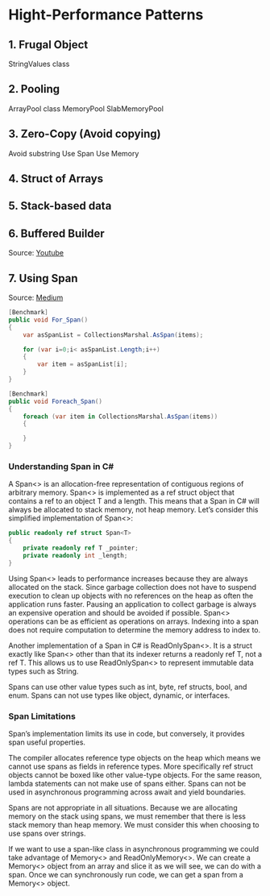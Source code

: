 # Hight-Performance Patterns
## 1. Frugal Object
StringValues class

## 2. Pooling
ArrayPool class
MemoryPool<T>
SlabMemoryPool

## 3. Zero-Copy (Avoid copying)
Avoid substring
Use Span<T>
Use Memory<T>

## 4. Struct of Arrays

## 5. Stack-based data

## 6. Buffered Builder

Source: [Youtube](https://www.youtube.com/watch?v=3r6gbZFRDHs)

## 7. Using Span
Source: [Medium](https://medium.com/@anupsarkar-dev/high-performance-loop-in-c-e6b54c1c8527)
```csharp
[Benchmark]
public void For_Span()
{
    var asSpanList = CollectionsMarshal.AsSpan(items);

    for (var i=0;i< asSpanList.Length;i++)
    {
        var item = asSpanList[i];
    }
}

[Benchmark]
public void Foreach_Span()
{
    foreach (var item in CollectionsMarshal.AsSpan(items))
    {

    }
}
```
### Understanding Span<T> in C#
A Span<> is an allocation-free representation of contiguous regions of arbitrary memory. Span<> is implemented as a ref struct object that contains a ref to an object T and a length. This means that a Span in C# will always be allocated to stack memory, not heap memory. Let’s consider this simplified implementation of Span<>:
```csharp
public readonly ref struct Span<T>
{
    private readonly ref T _pointer;
    private readonly int _length;
}
```
Using Span<> leads to performance increases because they are always allocated on the stack. Since garbage collection does not have to suspend execution to clean up objects with no references on the heap as often the application runs faster. Pausing an application to collect garbage is always an expensive operation and should be avoided if possible. Span<> operations can be as efficient as operations on arrays. Indexing into a span does not require computation to determine the memory address to index to.

Another implementation of a Span in C# is ReadOnlySpan<>. It is a struct exactly like Span<> other than that its indexer returns a readonly ref T, not a ref T. This allows us to use ReadOnlySpan<> to represent immutable data types such as String.

Spans can use other value types such as int, byte, ref structs, bool, and enum. Spans can not use types like object, dynamic, or interfaces.

### Span Limitations
Span’s implementation limits its use in code, but conversely, it provides span useful properties.

The compiler allocates reference type objects on the heap which means we cannot use spans as fields in reference types. More specifically ref struct objects cannot be boxed like other value-type objects. For the same reason, lambda statements can not make use of spans either. Spans can not be used in asynchronous programming across await and yield boundaries.

Spans are not appropriate in all situations. Because we are allocating memory on the stack using spans, we must remember that there is less stack memory than heap memory. We must consider this when choosing to use spans over strings.

If we want to use a span-like class in asynchronous programming we could take advantage of Memory<> and ReadOnlyMemory<>. We can create a Memory<> object from an array and slice it as we will see, we can do with a span. Once we can synchronously run code, we can get a span from a Memory<> object.
